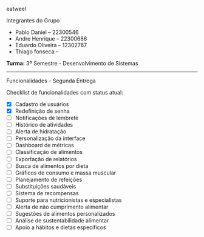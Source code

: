 
eatweel

 Integrantes do Grupo

- Pablo Daniel – 22300546
- Andre Henrique – 22300686
- Eduardo Oliveira – 12302767
- Thiago fonseca – 

**Turma:** 3º Semestre - Desenvolvimento de Sistemas

---

 Funcionalidades - Segunda Entrega

Checklist de funcionalidades com status atual:

- [x]  Cadastro de usuários
- [x]  Redefinição de senha
- [ ]  Notificações de lembrete
- [ ]  Histórico de atividades
- [ ]  Alerta de hidratação
- [ ]  Personalização da interface
- [ ]  Dashboard de métricas
- [ ]  Classificação de alimentos
- [ ]  Exportação de relatórios
- [ ]  Busca de alimentos por dieta
- [ ]  Gráficos de consumo e massa muscular
- [ ]  Planejamento de refeições
- [ ]  Substituições saudáveis
- [ ]  Sistema de recompensas
- [ ]  Suporte para nutricionistas e especialistas
- [ ]  Alerta de não cumprimento alimentar
- [ ]  Sugestões de alimentos personalizados
- [ ]  Análise de sustentabilidade alimentar
- [ ]  Apoio a hábitos e dietas específicos

